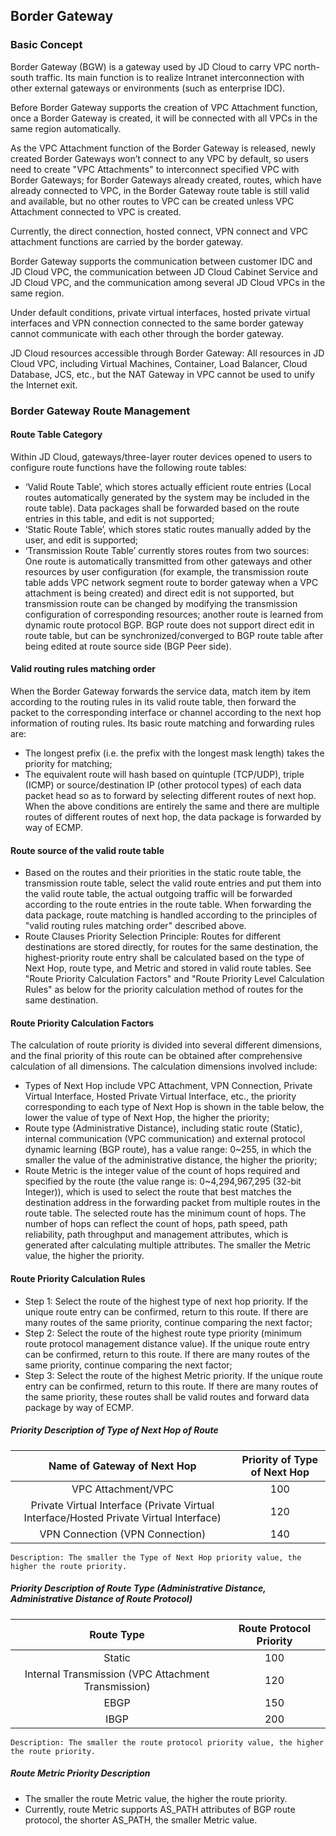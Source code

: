 ## Border Gateway

### Basic Concept

Border Gateway (BGW) is a gateway used by JD Cloud to carry VPC north-south traffic. Its main function is to realize Intranet interconnection with other external gateways or environments (such as enterprise IDC).

Before Border Gateway supports the creation of VPC Attachment function, once a Border Gateway is created, it will be connected with all VPCs in the same region automatically.

As the VPC Attachment function of the Border Gateway is released, newly created Border Gateways won’t connect to any VPC by default, so users need to create "VPC Attachments" to interconnect specified VPC with Border Gateways; for Border Gateways already created, routes, which have already connected to VPC, in the Border Gateway route table is still valid and available, but no other routes to VPC can be created unless VPC Attachment connected to VPC is created.

Currently, the direct connection, hosted connect, VPN connect and VPC attachment functions are carried by the border gateway.

Border Gateway supports the communication between customer IDC and JD Cloud VPC, the communication between JD Cloud Cabinet Service and JD Cloud VPC, and the communication among several JD Cloud VPCs in the same region.

Under default conditions, private virtual interfaces, hosted private virtual interfaces and VPN connection connected to the same border gateway cannot communicate with each other through the border gateway.

JD Cloud resources accessible through Border Gateway: All resources in JD Cloud VPC, including Virtual Machines, Container, Load Balancer, Cloud Database, JCS, etc., but the NAT Gateway in VPC cannot be used to unify the Internet exit.

### Border Gateway Route Management

#### Route Table Category

Within JD Cloud, gateways/three-layer router devices opened to users to configure route functions have the following route tables:
* ‘Valid Route Table’, which stores actually efficient route entries (Local routes automatically generated by the system may be included in the route table). Data packages shall be forwarded based on the route entries in this table, and edit is not supported;
* ‘Static Route Table’, which stores static routes manually added by the user, and edit is supported;
* ‘Transmission Route Table’ currently stores routes from two sources: One route is automatically transmitted from other gateways and other resources by user configuration (for example, the transmission route table adds VPC network segment route to border gateway when a VPC attachment is being created) and direct edit is not supported, but transmission route can be changed by modifying the transmission configuration of corresponding resources; another route is learned from dynamic route protocol BGP. BGP route does not support direct edit in route table, but can be synchronized/converged to BGP route table after being edited at route source side (BGP Peer side).

#### Valid routing rules matching order

 When the Border Gateway forwards the service data, match item by item according to the routing rules in its valid route table, then forward the packet to the corresponding interface or channel according to the next hop information of routing rules. Its basic route matching and forwarding rules are:

 * The longest prefix (i.e. the prefix with the longest mask length) takes the priority for matching;
 * The equivalent route will hash based on quintuple (TCP/UDP), triple (ICMP) or source/destination IP (other protocol types) of each data packet head so as to forward by selecting different routes of next hop. When the above conditions are entirely the same and there are multiple routes of different routes of next hop, the data package is forwarded by way of ECMP.


#### Route source of the valid route table

* Based on the routes and their priorities in the static route table, the transmission route table, select the valid route entries and put them into the valid route table, the actual outgoing traffic will be forwarded according to the route entries in the route table. When forwarding the data package, route matching is handled according to the principles of "valid routing rules matching order" described above.
* Route Clauses Priority Selection Principle: Routes for different destinations are stored directly, for routes for the same destination, the highest-priority route entry shall be calculated based on the type of Next Hop, route type, and Metric and stored in valid route tables. See "Route Priority Calculation Factors" and "Route Priority Level Calculation Rules" as below for the priority calculation method of routes for the same destination.

#### Route Priority Calculation Factors
The calculation of route priority is divided into several different dimensions, and the final priority of this route can be obtained after comprehensive calculation of all dimensions. The calculation dimensions involved include:
* Types of Next Hop include VPC Attachment, VPN Connection, Private Virtual Interface, Hosted Private Virtual Interface, etc., the priority corresponding to each type of Next Hop is shown in the table below, the lower the value of type of Next Hop, the higher the priority;
* Route type (Administrative Distance), including static route (Static), internal communication (VPC communication) and external protocol dynamic learning (BGP route), has a value range: 0~255, in which the smaller the value of the administrative distance, the higher the priority;
* Route Metric is the integer value of the count of hops required and specified by the route (the value range is: 0~4,294,967,295 (32-bit Integer)), which is used to select the route that best matches the destination address in the forwarding packet from multiple routes in the route table. The selected route has the minimum count of hops. The number of hops can reflect the count of hops, path speed, path reliability, path throughput and management attributes, which is generated after calculating multiple attributes. The smaller the Metric value, the higher the priority.

#### Route Priority Calculation Rules
* Step 1: Select the route of the highest type of next hop priority. If the unique route entry can be confirmed, return to this route. If there are many routes of the same priority, continue comparing the next factor;
* Step 2: Select the route of the highest route type priority (minimum route protocol management distance value). If the unique route entry can be confirmed, return to this route. If there are many routes of the same priority, continue comparing the next factor;
* Step 3: Select the route of the highest Metric priority. If the unique route entry can be confirmed, return to this route. If there are many routes of the same priority, these routes shall be valid routes and forward data package by way of ECMP.


##### Priority Description of Type of Next Hop of Route

| Name of Gateway of Next Hop | Priority of Type of Next Hop |
|:---:|:---:|
| VPC Attachment/VPC | 100 |
| Private Virtual Interface (Private Virtual Interface/Hosted Private Virtual Interface) | 120 |
| VPN Connection (VPN Connection) | 140 |

```Description: The smaller the Type of Next Hop priority value, the higher the route priority. ```

##### Priority Description of Route Type (Administrative Distance, Administrative Distance of Route Protocol)


| Route Type | Route Protocol Priority |
|:---:|:---:|
| Static | 100 |
| Internal Transmission (VPC Attachment Transmission) | 120 |
| EBGP | 150 |
| IBGP | 200 |

```Description: The smaller the route protocol priority value, the higher the route priority. ```

##### Route Metric Priority Description

* The smaller the route Metric value, the higher the route priority.
* Currently, route Metric supports AS_PATH attributes of BGP route protocol, the shorter AS_PATH, the smaller Metric value.
